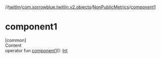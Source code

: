 //[twitlin](../../index.md)/[com.sorrowblue.twitlin.v2.objects](../index.md)/[NonPublicMetrics](index.md)/[component1](component1.md)



# component1  
[common]  
Content  
operator fun [component1](component1.md)(): [Int](https://kotlinlang.org/api/latest/jvm/stdlib/kotlin/-int/index.html)  



